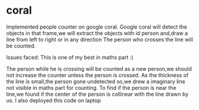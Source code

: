 # coral

Implemented people counter on google coral.
Google coral will detect the objects in that frame,we will extract the objects with id person and,draw a line from left to right or in any direction
The person who crosses the line will be counted.

Issues faced:
This is one of my best in maths part :)

The person while he is crossing will be counted as a new person,we should not increase the counter unless the person is crossed.
As the thickness of the line is small,the person gone undetected so,we drew a imaginary line not visible in maths part for counting.
To find if the person is near the line,we found if the center of the person is collinear with the line drawn by us.
I also deployed this code on laptop
